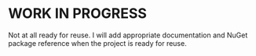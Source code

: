 # WORK IN PROGRESS

Not at all ready for reuse. I will add appropriate documentation and NuGet package reference when the project is ready for reuse.